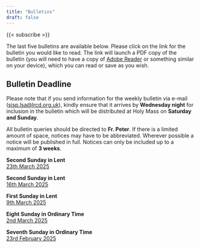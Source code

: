 ```yaml
---
title: "Bulletins"
draft: false
---
```


{{< subscribe >}}

The last five bulletins are available below. Please click on the link for the bulletin you would like to read. The link will launch a PDF copy of the bulletin (you will need to have a copy of [Adobe Reader](https://get.adobe.com/reader/) or something similar on your device), which you can read or save as you wish.

## Bulletin Deadline

Please note that if you send information for the weekly bulletin via e-mail ([sjsp.lsa@lrcd.org.uk](mailto:sjsp.lsa@lrcd.org.uk)), kindly ensure that it arrives by **Wednesday night** for inclusion in the bulletin which will be distributed at Holy Mass on **Saturday and Sunday**.

All bulletin queries should be directed to **Fr. Peter**. If there is a limited amount of space, notices may have to be abbreviated. Wherever possible a notice will be published in full. Notices can only be included up to a maximum of **3 weeks**.

**Second Sunday in Lent**  
[23th March 2025](/bulletins/Bulletin230325.pdf)  

**Second Sunday in Lent**  
[16th March 2025](/bulletins/Bulletin160325.pdf)  

**First Sunday in Lent**  
[9th March 2025](/bulletins/Bulletin090325.pdf)  

**Eight Sunday in Ordinary Time**  
[2nd March 2025](/bulletins/Bulletin020325.pdf)  

**Seventh Sunday in Ordinary Time**  
[23rd February 2025](/bulletins/Bulletin230225.pdf)  
